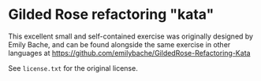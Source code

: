 # Gilded Rose refactoring "kata"

This excellent small and self-contained exercise was originally designed by Emily Bache,
and can be found alongside the same exercise in other languages at
https://github.com/emilybache/GildedRose-Refactoring-Kata

See `license.txt` for the original license.

